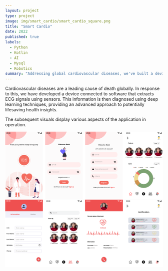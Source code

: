 ```yaml
---
layout: project
type: project
image: img/smart_cardio/smart_cardio_square.png
title: "Smart Cardio"
date: 2022
published: true
labels:
  - Python
  - Kotlin
  - AI
  - Mysql
  - Robotics
summary: "Addressing global cardiovascular diseases, we've built a device that extracts ECG signals and employs deep learning for vital health diagnoses."
---
```


Cardiovascular diseases are a leading cause of death globally. In response to this, we have developed a device connected to software that extracts ECG signals using sensors. This information is then diagnosed using deep learning techniques, providing an advanced approach to potentially lifesaving health insights.

The subsequent visuals display various aspects of the application in operation.

<img class="img-fluid" src="../img/smart_cardio/heart_0.png">


<img class="img-fluid" src="../img/smart_cardio/heart_1.png">
